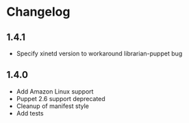 # Changelog

## 1.4.1
* Specify xinetd version to workaround librarian-puppet bug

## 1.4.0
* Add Amazon Linux support
* Puppet 2.6 support deprecated
* Cleanup of manifest style
* Add tests
